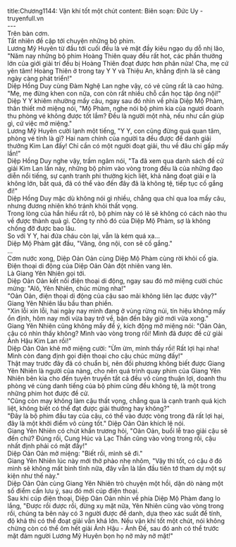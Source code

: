 title:Chương1144: Vận khí tốt một chút
content:
Biên soạn: Đức Uy - truyenfull.vn<br>---<br>Trên bàn cơm.<br>Tất nhiên đề cập tới chuyện những bộ phim.<br>Lương Mỹ Huyên từ đầu tới cuối đều là vẻ mặt đầy kiêu ngạo dụ dỗ nhị lão, "Năm nay những bộ phim Hoàng Thiên quay đều rất hot, các phần thưởng lớn của giới giải trí đều bị Hoàng Thiên đoạt được hơn phân nửa! Cha, mẹ cứ yên tâm! Hoàng Thiên ở trong tay Y Y và Thiệu An, khẳng định là sẽ càng ngày càng phát triển!"<br>Diệp Hồng Duy cùng Đàm Nghệ Lan nghe vậy, có vẻ cũng rất là cao hứng.<br>"Mẹ, mẹ đừng khen con nữa, con còn rất nhiều chỗ cần học tập ông nội!"<br>Diệp Y Y khiêm nhường mấy câu, ngay sau đó nhìn về phía Diệp Mộ Phàm, thân thiết mở miệng nói, "Mộ Phàm, nghe nói bộ phim kia của ngươi doanh thu phòng vé không được tốt lắm? Đều là người một nhà, nếu như cần giúp gì, cứ việc mở miệng."<br>Lương Mỹ Huyên cười lạnh một tiếng, "Y Y, con cũng đừng quá quan tâm, phòng vé tính là gì? Hai nam chính của người ta đều được đề danh giải thưởng Kim Lan đấy! Chỉ cần có một người đoạt giải, thu về đâu chỉ gấp mấy lần!"<br>Diệp Hồng Duy nghe vậy, trầm ngâm nói, "Ta đã xem qua danh sách đề cử giải Kim Lan lần này, những bộ phim vào vòng trong đều là của những đạo diễn nổi tiếng, sự cạnh tranh phi thường kịch liệt, khả năng đoạt giải e là không lớn, bất quá, đã có thể vào đến đây đã là không tệ, tiếp tục cố gắng đi!"<br>Diệp Hồng Duy mặc dù không nói gì nhiều, chẳng qua chỉ qua loa mấy câu, nhưng đương nhiên khó tránh khỏi thất vọng.<br>Trong lòng của hắn hiểu rất rõ, bộ phim này có lẽ sẽ không có cách nào thu về được thành quả gì. Công ty nhỏ đó của Diệp Mộ Phàm, sợ là không chống đỡ được bao lâu.<br>So với Y Y, hai đứa cháu còn lại, vẫn là kém quá xa...<br>Diệp Mộ Phàm gật đầu, "Vâng, ông nội, con sẽ cố gắng."<br>...<br>Cơm nước xong, Diệp Oản Oản cùng Diệp Mộ Phàm cùng rời khỏi cố gia.<br>Điện thoại di động của Diệp Oản Oản đột nhiên vang lên.<br>Là Giang Yên Nhiên gọi tới.<br>Diệp Oản Oản kết nối điện thoại di động, ngay sau đó mở miệng cười chúc mừng: "Alô, Yên Nhiên, chúc mừng nha!"<br>"Oản Oản, điện thoại di động của cậu sao mãi không liên lạc được vậy?" Giang Yên Nhiên lầu bầu than phiền.<br>"Xin lỗi xin lỗi, hai ngày nay mình đang ở vùng rừng núi, tín hiệu không mấy ổn định, hôm nay mới vừa bay trở về, bận đến bây giờ mới vừa xong."<br>Giang Yên Nhiên cũng không mấy để ý, kích động mở miệng nói: "Oản Oản, cậu có nhìn thấy không? Mình vào vòng trong rồi! Mình đã được đề cử giải Ảnh Hậu Kim Lan rồi!"<br>Diệp Oản Oản khẽ mở miệng cười: "Ừm ừm, mình thấy rồi! Rất lợi hại nha! Mình còn đang định gọi điện thoại cho cậu chúc mừng đấy!"<br>Thật may trước đây đã có chuẩn bị, nên đối phương không biết được Giang Yên Nhiên là người của nàng, cho nên quá trình quay phim của Giang Yên Nhiên bên kia cho đến tuyên truyền tất cả đều vô cùng thuận lợi, doanh thu phòng vé cùng danh tiếng của bộ phim cũng đều không tệ, là một trong những phim hot được đề cử.<br>"Cũng còn may không làm cậu thất vọng, chẳng qua là cạnh tranh quá kịch liệt, không biết có thể đạt được giải thưởng hay không?"<br>"Đây là bộ phim đầu tay của cậu, có thể vào được vòng trong đã rất lợi hại, đây là một khởi điểm vô cùng tốt." Diệp Oản Oản khích lệ nói.<br>Giang Yên Nhiên có chút khẩn trương hỏi, "Oản Oản, buổi lễ trao giải cậu sẽ đến chứ? Đúng rồi, Cung Húc và Lạc Thần cũng vào vòng trong rồi, cậu nhất định phải có mặt đấy!"<br>Diệp Oản Oản mở miệng: "Biết rồi, mình sẽ đi."<br>Giang Yên Nhiên lúc này mới thở phào nhẹ nhõm, "Vậy thì tốt, có cậu ở đó mình sẽ không mất bình tĩnh nữa, đây vẫn là lần đầu tiên tớ tham dự một sự kiện như thế này."<br>Diệp Oản Oản cùng Giang Yên Nhiên trò chuyện một hồi, dặn dò nàng một số điểm cần lưu ý, sau đó mới cúp điện thoại.<br>Sau khi cúp điện thoại, Diệp Oản Oản nhìn về phía Diệp Mộ Phàm đang lo lắng, "Được rồi được rồi, đừng xụ mặt nữa, Yên Nhiên cũng vào vòng trong rồi, chúng ta bên này có 3 người được đề danh, dựa theo xác suất để tính, độ khả thi có thể đoạt giải vẫn khá lớn. Nếu vận khí tốt một chút, nói không chừng còn có thể ôm hết giải Ảnh Hậu - Ảnh Đế, sau đó anh có thể trước mặt đám người Lương Mỹ Huyên bọn họ nở mày nở mặt!"